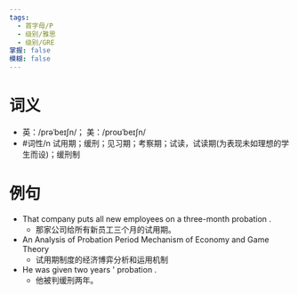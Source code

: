 ```yaml
---
tags:
  - 首字母/P
  - 级别/雅思
  - 级别/GRE
掌握: false
模糊: false
---
```

# 词义
- 英：/prəˈbeɪʃn/； 美：/proʊˈbeɪʃn/
- #词性/n  试用期；缓刑；见习期；考察期；试读，试读期(为表现未如理想的学生而设)；缓刑制
# 例句
- That company puts all new employees on a three-month probation .
	- 那家公司给所有新员工三个月的试用期。
- An Analysis of Probation Period Mechanism of Economy and Game Theory
	- 试用期制度的经济博弈分析和运用机制
- He was given two years ' probation .
	- 他被判缓刑两年。
